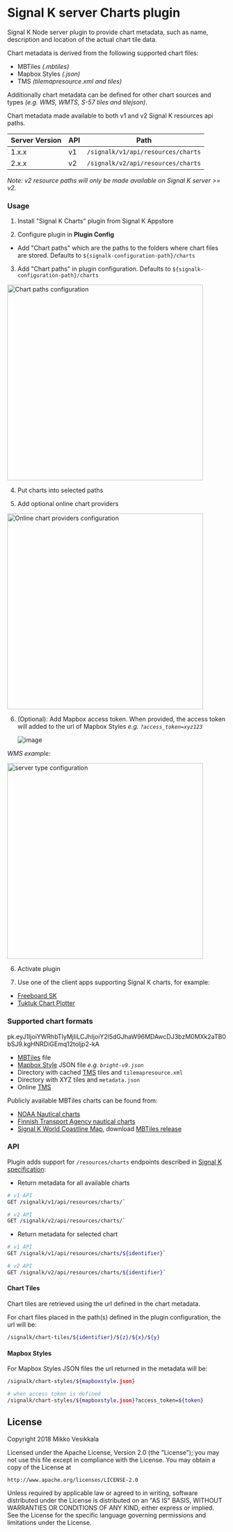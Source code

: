 # Signal K server Charts plugin

Signal K Node server plugin to provide chart metadata, such as name, description and location of the actual chart tile data.

Chart metadata is derived from the following supported chart files:
- MBTiles _(.mbtiles)_
- Mapbox Styles _(.json)_
- TMS _(tilemapresource.xml and tiles)_

Additionally chart metadata can be defined for other chart sources and types _(e.g. WMS, WMTS, S-57 tiles and tilejson)_.

Chart metadata made available to both v1 and v2 Signal K resources api paths.

| Server Version | API | Path |
|--- |--- |--- |
| 1.x.x | v1 | `/signalk/v1/api/resources/charts` |
| 2.x.x | v2 | `/signalk/v2/api/resources/charts` |

    
_Note: v2 resource paths will only be made available on Signal K server >= v2._

### Usage

1. Install "Signal K Charts" plugin from Signal K Appstore

2. Configure plugin in **Plugin Config** 

- Add "Chart paths" which are the paths to the folders where chart files are stored. Defaults to `${signalk-configuration-path}/charts`


3. Add "Chart paths" in plugin configuration. Defaults to `${signalk-configuration-path}/charts`

<img src="https://user-images.githubusercontent.com/1435910/39382493-57c1e4dc-4a6e-11e8-93e1-cedb4c7662f4.png" alt="Chart paths configuration" width="450"/>


4. Put charts into selected paths

5. Add optional online chart providers

<img src="https://user-images.githubusercontent.com/1435910/45048136-c65d2e80-b083-11e8-99db-01e8cece9f89.png" alt="Online chart providers configuration" width="450"/>

6. (Optional): Add Mapbox access token. 
     When provided, the access token will added to the url of Mapbox Styles _e.g. `?access_token=xyz123`_ 

     ![image](https://github.com/user-attachments/assets/b4d4d048-2ab1-4bf1-896b-2ca0031ec77f)


_WMS example:_

<img src="https://user-images.githubusercontent.com/38519157/102832518-90077100-443e-11eb-9a1d-d0806bb2b10b.png" alt="server type configuration" width="450"/>

6. Activate plugin

7. Use one of the client apps supporting Signal K charts, for example:
- [Freeboard SK](https://www.npmjs.com/package/@signalk/freeboard-sk)
- [Tuktuk Chart Plotter](https://www.npmjs.com/package/tuktuk-chart-plotter)

### Supported chart formats
pk.eyJ1IjoiYWRhbTIyMjIiLCJhIjoiY2l5dGJhaW96MDAwcDJ3bzM0MXk2aTB0bSJ9.kgHNRDiGEmq12toljp2-kA

- [MBTiles](https://github.com/mapbox/mbtiles-spec) file
- [Mapbox Style](https://docs.mapbox.com/help/glossary/style/) JSON file _e.g. `bright-v9.json`_
- Directory with cached [TMS](https://wiki.osgeo.org/wiki/Tile_Map_Service_Specification) tiles and `tilemapresource.xml`
- Directory with XYZ tiles and `metadata.json`
- Online [TMS](https://wiki.osgeo.org/wiki/Tile_Map_Service_Specification)

Publicly available MBTiles charts can be found from:
- [NOAA Nautical charts](https://distribution.charts.noaa.gov/ncds/index.html)
- [Finnish Transport Agency nautical charts](https://github.com/vokkim/rannikkokartat-mbtiles)
- [Signal K World Coastline Map](https://github.com/netAction/signalk-world-coastline-map), download [MBTiles release](https://github.com/netAction/signalk-world-coastline-map/releases/download/v1.0/signalk-world-coastline-map-database.tgz)

### API

Plugin adds support for `/resources/charts` endpoints described in [Signal K specification](http://signalk.org/specification/1.0.0/doc/otherBranches.html#resourcescharts):

- Return metadata for all available charts

```bash
# v1 API
GET /signalk/v1/api/resources/charts/` 

# v2 API
GET /signalk/v2/api/resources/charts/` 
```

- Return metadata for selected chart

```bash
# v1 API
GET /signalk/v1/api/resources/charts/${identifier}` 

# v2 API
GET /signalk/v2/api/resources/charts/${identifier}` 
```

#### Chart Tiles
Chart tiles are retrieved using the url defined in the chart metadata.

For chart files placed in the path(s) defined in the plugin configuration, the url will be:

```bash
/signalk/chart-tiles/${identifier}/${z}/${x}/${y}
```

#### Mapbox Styles

For Mapbox Styles JSON files the url returned in the metadata will be:

```bash
/signalk/chart-styles/${mapboxstyle.json}

# when access token is defined
/signalk/chart-styles/${mapboxstyle.json}?access_token=${token}
```


License
-------
Copyright 2018 Mikko Vesikkala

Licensed under the Apache License, Version 2.0 (the "License");
you may not use this file except in compliance with the License.
You may obtain a copy of the License at

    http://www.apache.org/licenses/LICENSE-2.0

Unless required by applicable law or agreed to in writing, software
distributed under the License is distributed on an "AS IS" BASIS,
WITHOUT WARRANTIES OR CONDITIONS OF ANY KIND, either express or implied.
See the License for the specific language governing permissions and
limitations under the License.
